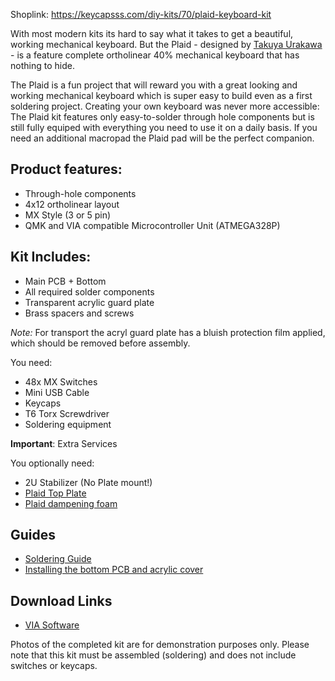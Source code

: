Shoplink: https://keycapsss.com/diy-kits/70/plaid-keyboard-kit

With most modern kits its hard to say what it takes to get a beautiful, working mechanical keyboard. But the Plaid - designed by [Takuya Urakawa](https://twitter.com/hsgw) - is a feature complete ortholinear 40% mechanical keyboard that has nothing to hide.

The Plaid is a fun project that will reward you with a great looking and working mechanical keyboard which is super easy to build even as a first soldering project. Creating your own keyboard was never more accessible: The Plaid kit features only easy-to-solder through hole components but is still fully equiped with everything you need to use it on a daily basis. If you need an additional macropad the Plaid pad will be the perfect companion. 

## Product features:
* Through-hole components
* 4x12 ortholinear layout
* MX Style (3 or 5 pin)
* QMK and VIA compatible Microcontroller Unit (ATMEGA328P)


## Kit Includes:
* Main PCB + Bottom
* All required solder components
* Transparent acrylic guard plate
* Brass spacers and screws

*Note:* For transport the acryl guard plate has a bluish protection film applied, which should be removed before assembly.

You need:
* 48x MX Switches
* Mini USB Cable
* Keycaps
* T6 Torx Screwdriver
* Soldering equipment


**Important**: Extra Services

You optionally need:
* 2U Stabilizer (No Plate mount!)
* [Plaid Top Plate](https://keycapsss.com/keyboard-parts/cases/85/plaid-top-plate-acryl-glass)
* [Plaid dampening foam](https://keycapsss.com/keyboard-parts/dampening-foam/128/plaid-dampening-foam)

## Guides
* [Soldering Guide](https://github.com/hsgw/plaid/blob/master/doc/en/soldering.md)
* [Installing the bottom PCB and acrylic cover](https://github.com/hsgw/plaid/blob/master/doc/en/complete.md)

## Download Links
* [VIA Software](https://github.com/the-via/releases/releases/)

Photos of the completed kit are for demonstration purposes only.
Please note that this kit must be assembled (soldering) and does not include switches or keycaps.
